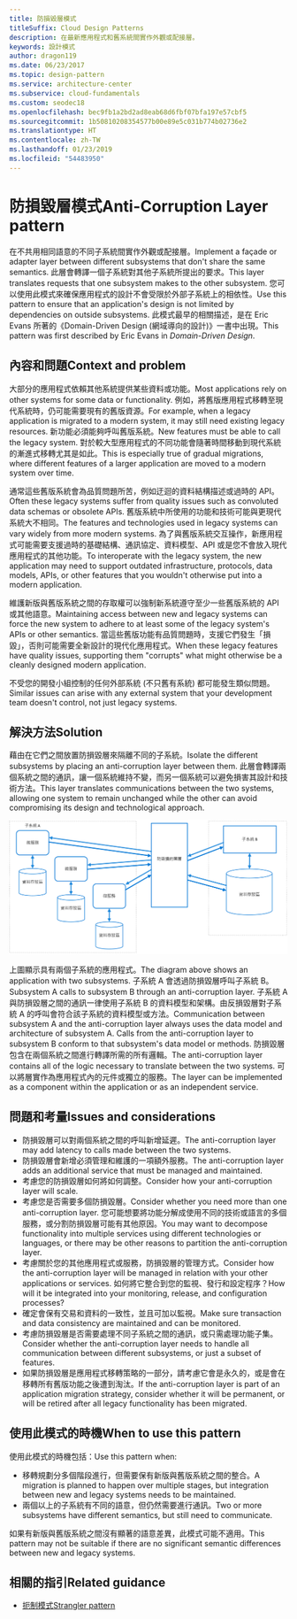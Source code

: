 ```yaml
---
title: 防損毀層模式
titleSuffix: Cloud Design Patterns
description: 在最新應用程式和舊系統間實作外觀或配接層。
keywords: 設計模式
author: dragon119
ms.date: 06/23/2017
ms.topic: design-pattern
ms.service: architecture-center
ms.subservice: cloud-fundamentals
ms.custom: seodec18
ms.openlocfilehash: bec9fb1a2bd2ad8eab68d6fbf07bfa197e57cbf5
ms.sourcegitcommit: 1b50810208354577b00e89e5c031b774b02736e2
ms.translationtype: HT
ms.contentlocale: zh-TW
ms.lasthandoff: 01/23/2019
ms.locfileid: "54483950"
---
```

# <a name="anti-corruption-layer-pattern"></a><span data-ttu-id="2f0ca-104">防損毀層模式</span><span class="sxs-lookup"><span data-stu-id="2f0ca-104">Anti-Corruption Layer pattern</span></span>

<span data-ttu-id="2f0ca-105">在不共用相同語意的不同子系統間實作外觀或配接層。</span><span class="sxs-lookup"><span data-stu-id="2f0ca-105">Implement a façade or adapter layer between different subsystems that don't share the same semantics.</span></span> <span data-ttu-id="2f0ca-106">此層會轉譯一個子系統對其他子系統所提出的要求。</span><span class="sxs-lookup"><span data-stu-id="2f0ca-106">This layer translates requests that one subsystem makes to the other subsystem.</span></span> <span data-ttu-id="2f0ca-107">您可以使用此模式來確保應用程式的設計不會受限於外部子系統上的相依性。</span><span class="sxs-lookup"><span data-stu-id="2f0ca-107">Use this pattern to ensure that an application's design is not limited by dependencies on outside subsystems.</span></span> <span data-ttu-id="2f0ca-108">此模式最早的相關描述，是在 Eric Evans 所著的《Domain-Driven Design (網域導向的設計)》一書中出現。</span><span class="sxs-lookup"><span data-stu-id="2f0ca-108">This pattern was first described by Eric Evans in *Domain-Driven Design*.</span></span>

## <a name="context-and-problem"></a><span data-ttu-id="2f0ca-109">內容和問題</span><span class="sxs-lookup"><span data-stu-id="2f0ca-109">Context and problem</span></span>

<span data-ttu-id="2f0ca-110">大部分的應用程式依賴其他系統提供某些資料或功能。</span><span class="sxs-lookup"><span data-stu-id="2f0ca-110">Most applications rely on other systems for some data or functionality.</span></span> <span data-ttu-id="2f0ca-111">例如，將舊版應用程式移轉至現代系統時，仍可能需要現有的舊版資源。</span><span class="sxs-lookup"><span data-stu-id="2f0ca-111">For example, when a legacy application is migrated to a modern system, it may still need existing legacy resources.</span></span> <span data-ttu-id="2f0ca-112">新功能必須能夠呼叫舊版系統。</span><span class="sxs-lookup"><span data-stu-id="2f0ca-112">New features must be able to call the legacy system.</span></span> <span data-ttu-id="2f0ca-113">對於較大型應用程式的不同功能會隨著時間移動到現代系統的漸進式移轉尤其是如此。</span><span class="sxs-lookup"><span data-stu-id="2f0ca-113">This is especially true of gradual migrations, where different features of a larger application are moved to a modern system over time.</span></span>

<span data-ttu-id="2f0ca-114">通常這些舊版系統會為品質問題所苦，例如迂迴的資料結構描述或過時的 API。</span><span class="sxs-lookup"><span data-stu-id="2f0ca-114">Often these legacy systems suffer from quality issues such as convoluted data schemas or obsolete APIs.</span></span> <span data-ttu-id="2f0ca-115">舊版系統中所使用的功能和技術可能與更現代系統大不相同。</span><span class="sxs-lookup"><span data-stu-id="2f0ca-115">The features and technologies used in legacy systems can vary widely from more modern systems.</span></span> <span data-ttu-id="2f0ca-116">為了與舊版系統交互操作，新應用程式可能需要支援過時的基礎結構、通訊協定、資料模型、API 或是您不會放入現代應用程式的其他功能。</span><span class="sxs-lookup"><span data-stu-id="2f0ca-116">To interoperate with the legacy system, the new application may need to support outdated infrastructure, protocols, data models, APIs, or other features that you wouldn't otherwise put into a modern application.</span></span>

<span data-ttu-id="2f0ca-117">維護新版與舊版系統之間的存取權可以強制新系統遵守至少一些舊版系統的 API 或其他語意。</span><span class="sxs-lookup"><span data-stu-id="2f0ca-117">Maintaining access between new and legacy systems can force the new system to adhere to at least some of the legacy system's APIs or other semantics.</span></span> <span data-ttu-id="2f0ca-118">當這些舊版功能有品質問題時，支援它們發生「損毀」，否則可能需要全新設計的現代化應用程式。</span><span class="sxs-lookup"><span data-stu-id="2f0ca-118">When these legacy features have quality issues, supporting them "corrupts" what might otherwise be a cleanly designed modern application.</span></span>

<span data-ttu-id="2f0ca-119">不受您的開發小組控制的任何外部系統 (不只舊有系統) 都可能發生類似問題。</span><span class="sxs-lookup"><span data-stu-id="2f0ca-119">Similar issues can arise with any external system that your development team doesn't control, not just legacy systems.</span></span>

## <a name="solution"></a><span data-ttu-id="2f0ca-120">解決方法</span><span class="sxs-lookup"><span data-stu-id="2f0ca-120">Solution</span></span>

<span data-ttu-id="2f0ca-121">藉由在它們之間放置防損毀層來隔離不同的子系統。</span><span class="sxs-lookup"><span data-stu-id="2f0ca-121">Isolate the different subsystems by placing an anti-corruption layer between them.</span></span> <span data-ttu-id="2f0ca-122">此層會轉譯兩個系統之間的通訊，讓一個系統維持不變，而另一個系統可以避免損害其設計和技術方法。</span><span class="sxs-lookup"><span data-stu-id="2f0ca-122">This layer translates communications between the two systems, allowing one system to remain unchanged while the other can avoid compromising its design and technological approach.</span></span>

![防損毀層模式圖](./_images/anti-corruption-layer.png)

<span data-ttu-id="2f0ca-124">上圖顯示具有兩個子系統的應用程式。</span><span class="sxs-lookup"><span data-stu-id="2f0ca-124">The diagram above shows an application with two subsystems.</span></span> <span data-ttu-id="2f0ca-125">子系統 A 會透過防損毀層呼叫子系統 B。</span><span class="sxs-lookup"><span data-stu-id="2f0ca-125">Subsystem A calls to subsystem B through an anti-corruption layer.</span></span> <span data-ttu-id="2f0ca-126">子系統 A 與防損毀層之間的通訊一律使用子系統 B 的資料模型和架構。由反損毀層對子系統 A 的呼叫會符合該子系統的資料模型或方法。</span><span class="sxs-lookup"><span data-stu-id="2f0ca-126">Communication between subsystem A and the anti-corruption layer always uses the data model and architecture of subsystem A. Calls from the anti-corruption layer to subsystem B conform to that subsystem's data model or methods.</span></span> <span data-ttu-id="2f0ca-127">防損毀層包含在兩個系統之間進行轉譯所需的所有邏輯。</span><span class="sxs-lookup"><span data-stu-id="2f0ca-127">The anti-corruption layer contains all of the logic necessary to translate between the two systems.</span></span> <span data-ttu-id="2f0ca-128">可以將層實作為應用程式內的元件或獨立的服務。</span><span class="sxs-lookup"><span data-stu-id="2f0ca-128">The layer can be implemented as a component within the application or as an independent service.</span></span>

## <a name="issues-and-considerations"></a><span data-ttu-id="2f0ca-129">問題和考量</span><span class="sxs-lookup"><span data-stu-id="2f0ca-129">Issues and considerations</span></span>

- <span data-ttu-id="2f0ca-130">防損毀層可以對兩個系統之間的呼叫新增延遲。</span><span class="sxs-lookup"><span data-stu-id="2f0ca-130">The anti-corruption layer may add latency to calls made between the two systems.</span></span>
- <span data-ttu-id="2f0ca-131">防損毀層會新增必須管理和維護的一項額外服務。</span><span class="sxs-lookup"><span data-stu-id="2f0ca-131">The anti-corruption layer adds an additional service that must be managed and maintained.</span></span>
- <span data-ttu-id="2f0ca-132">考慮您的防損毀層如何將如何調整。</span><span class="sxs-lookup"><span data-stu-id="2f0ca-132">Consider how your anti-corruption layer will scale.</span></span>
- <span data-ttu-id="2f0ca-133">考慮您是否需要多個防損毀層。</span><span class="sxs-lookup"><span data-stu-id="2f0ca-133">Consider whether you need more than one anti-corruption layer.</span></span> <span data-ttu-id="2f0ca-134">您可能想要將功能分解成使用不同的技術或語言的多個服務，或分割防損毀層可能有其他原因。</span><span class="sxs-lookup"><span data-stu-id="2f0ca-134">You may want to decompose functionality into multiple services using different technologies or languages, or there may be other reasons to partition the anti-corruption layer.</span></span>
- <span data-ttu-id="2f0ca-135">考慮關於您的其他應用程式或服務，防損毀層的管理方式。</span><span class="sxs-lookup"><span data-stu-id="2f0ca-135">Consider how the anti-corruption layer will be managed in relation with your other applications or services.</span></span> <span data-ttu-id="2f0ca-136">如何將它整合到您的監視、發行和設定程序？</span><span class="sxs-lookup"><span data-stu-id="2f0ca-136">How will it be integrated into your monitoring, release, and configuration processes?</span></span>
- <span data-ttu-id="2f0ca-137">確定會保有交易和資料的一致性，並且可加以監視。</span><span class="sxs-lookup"><span data-stu-id="2f0ca-137">Make sure transaction and data consistency are maintained and can be monitored.</span></span>
- <span data-ttu-id="2f0ca-138">考慮防損毀層是否需要處理不同子系統之間的通訊，或只需處理功能子集。</span><span class="sxs-lookup"><span data-stu-id="2f0ca-138">Consider whether the anti-corruption layer needs to handle all communication between different subsystems, or just a subset of features.</span></span>
- <span data-ttu-id="2f0ca-139">如果防損毀層是應用程式移轉策略的一部分，請考慮它會是永久的，或是會在移轉所有舊版功能之後遭到淘汰。</span><span class="sxs-lookup"><span data-stu-id="2f0ca-139">If the anti-corruption layer is part of an application migration strategy, consider whether it will be permanent, or will be retired after all legacy functionality has been migrated.</span></span>

## <a name="when-to-use-this-pattern"></a><span data-ttu-id="2f0ca-140">使用此模式的時機</span><span class="sxs-lookup"><span data-stu-id="2f0ca-140">When to use this pattern</span></span>

<span data-ttu-id="2f0ca-141">使用此模式的時機包括：</span><span class="sxs-lookup"><span data-stu-id="2f0ca-141">Use this pattern when:</span></span>

- <span data-ttu-id="2f0ca-142">移轉規劃分多個階段進行，但需要保有新版與舊版系統之間的整合。</span><span class="sxs-lookup"><span data-stu-id="2f0ca-142">A migration is planned to happen over multiple stages, but integration between new and legacy systems needs to be maintained.</span></span>
- <span data-ttu-id="2f0ca-143">兩個以上的子系統有不同的語意，但仍然需要進行通訊。</span><span class="sxs-lookup"><span data-stu-id="2f0ca-143">Two or more subsystems have different semantics, but still need to communicate.</span></span>

<span data-ttu-id="2f0ca-144">如果有新版與舊版系統之間沒有顯著的語意差異，此模式可能不適用。</span><span class="sxs-lookup"><span data-stu-id="2f0ca-144">This pattern may not be suitable if there are no significant semantic differences between new and legacy systems.</span></span>

## <a name="related-guidance"></a><span data-ttu-id="2f0ca-145">相關的指引</span><span class="sxs-lookup"><span data-stu-id="2f0ca-145">Related guidance</span></span>

- [<span data-ttu-id="2f0ca-146">扼制模式</span><span class="sxs-lookup"><span data-stu-id="2f0ca-146">Strangler pattern</span></span>](./strangler.md)
